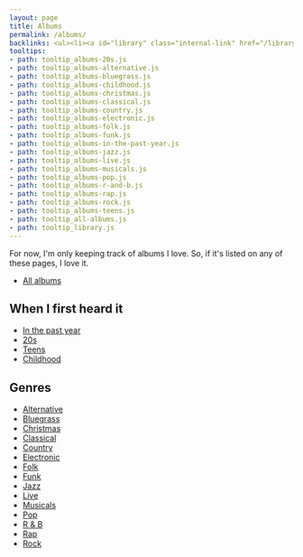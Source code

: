 ```yaml
---
layout: page
title: Albums
permalink: /albums/
backlinks: <ul><li><a id="library" class="internal-link" href="/library/">Library</a></li></ul>
tooltips: 
- path: tooltip_albums-20s.js
- path: tooltip_albums-alternative.js
- path: tooltip_albums-bluegrass.js
- path: tooltip_albums-childhood.js
- path: tooltip_albums-christmas.js
- path: tooltip_albums-classical.js
- path: tooltip_albums-country.js
- path: tooltip_albums-electronic.js
- path: tooltip_albums-folk.js
- path: tooltip_albums-funk.js
- path: tooltip_albums-in-the-past-year.js
- path: tooltip_albums-jazz.js
- path: tooltip_albums-live.js
- path: tooltip_albums-musicals.js
- path: tooltip_albums-pop.js
- path: tooltip_albums-r-and-b.js
- path: tooltip_albums-rap.js
- path: tooltip_albums-rock.js
- path: tooltip_albums-teens.js
- path: tooltip_all-albums.js
- path: tooltip_library.js
---
```


For now, I'm only keeping track of albums I love. So, if it's listed on any of these pages, I love it.

* <a id="all-albums" class="internal-link" href="/all-albums/">All albums</a>

## When I first heard it

* <a id="albums-in-the-past-year" class="internal-link" href="/albums-in-the-past-year/">In the past year</a>
* <a id="albums-20s" class="internal-link" href="/albums-20s/">20s</a>
* <a id="albums-teens" class="internal-link" href="/albums-teens/">Teens</a>
* <a id="albums-childhood" class="internal-link" href="/albums-childhood/">Childhood</a>

## Genres

* <a id="albums-alternative" class="internal-link" href="/albums-alternative/">Alternative</a>
* <a id="albums-bluegrass" class="internal-link" href="/albums-bluegrass/">Bluegrass</a>
* <a id="albums-christmas" class="internal-link" href="/albums-christmas/">Christmas</a>
* <a id="albums-classical" class="internal-link" href="/albums-classical/">Classical</a>
* <a id="albums-country" class="internal-link" href="/albums-country/">Country</a>
* <a id="albums-electronic" class="internal-link" href="/albums-electronic/">Electronic</a>
* <a id="albums-folk" class="internal-link" href="/albums-folk/">Folk</a>
* <a id="albums-funk" class="internal-link" href="/albums-funk/">Funk</a>
* <a id="albums-jazz" class="internal-link" href="/albums-jazz/">Jazz</a>
* <a id="albums-live" class="internal-link" href="/albums-live/">Live</a>
* <a id="albums-musicals" class="internal-link" href="/albums-musicals/">Musicals</a>
* <a id="albums-pop" class="internal-link" href="/albums-pop/">Pop</a>
* <a id="albums-r-and-b" class="internal-link" href="/albums-r-and-b/">R & B</a>
* <a id="albums-rap" class="internal-link" href="/albums-rap/">Rap</a>
* <a id="albums-rock" class="internal-link" href="/albums-rock/">Rock</a>